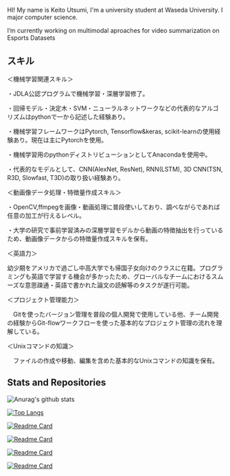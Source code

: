 HI! My name is Keito Utsumi, I'm a university student at Waseda University. I major computer science.

I’m currently working on multimodal aproaches for video summarization on Esports Datasets

## スキル

＜機械学習関連スキル＞

 ・JDLA公認プログラムで機械学習・深層学習修了。
 
・回帰モデル・決定木・SVM・ニューラルネットワークなどの代表的なアルゴリズムはpythonで一から記述した経験あり。

・機械学習フレームワークはPytorch, Tensorflow&keras, scikit-learnの使用経験あり。現在は主にPytorchを使用。

・機械学習用のpythonディストリビューションとしてAnacondaを使用中。

・代表的なモデルとして、CNN(AlexNet, ResNet), RNN(LSTM), 3D CNN(TSN, R3D,  Slowfast, T3D)の取り扱い経験あり。
 
＜動画像データ処理・特徴量作成スキル＞

・OpenCV,ffmpegを画像・動画処理に普段使いしており、調べながらであれば任意の加工が行えるレベル。

・大学の研究で事前学習済みの深層学習モデルから動画の特徴抽出を行っているため、動画像データからの特徴量作成スキルを保有。
 
＜英語力＞

幼少期をアメリカで過ごし中高大学でも帰国子女向けのクラスに在籍。プログラミングも英語で学習する機会が多かったため、グローバルなチームにおけるスムーズな意思疎通・英語で書かれた論文の読解等のタスクが遂行可能。
 
＜プロジェクト管理能力＞

　Gitを使ったバージョン管理を普段の個人開発で使用している他、チーム開発の経験からGit-flowワークフローを使った基本的なプロジェクト管理の流れを理解している。
 
＜Unixコマンドの知識＞

　ファイルの作成や移動、編集を含めた基本的なUnixコマンドの知識を保有。


## Stats and Repositories

![Anurag's github stats](https://github-readme-stats.vercel.app/api?username=keitoutsumi&show_icons=true&theme=dracula)

[![Top Langs](https://github-readme-stats.vercel.app/api/top-langs/?username=keitoutsumi&hide=html&layout=compact&theme=dracula)](https://github.com/keitoutsumi/github-readme-stats)

[![Readme Card](https://github-readme-stats.vercel.app/api/pin/?username=keitoutsumi&repo=video_highlight_selector)](https://github.com/keitoutsumi/video_highlight_selector)

[![Readme Card](https://github-readme-stats.vercel.app/api/pin/?username=keitoutsumi&repo=valorant_VOD2minimap)](https://github.com/keitoutsumi/valorant_VOD2minimap)

[![Readme Card](https://github-readme-stats.vercel.app/api/pin/?username=keitoutsumi&repo=ML_Study)](https://github.com/keitoutsumi/ML_study)

[![Readme Card](https://github-readme-stats.vercel.app/api/pin/?username=keitoutsumi&repo=memo_app)](https://github.com/keitoutsumi/memo_app)
